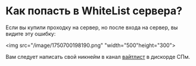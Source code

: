 # Как попасть в WhiteList сервера?

Если вы купили проходку на сервер, но после входа на сервер, вы видите эту ошибку:

<img src="/image/1750700198190.png" "width="500"height="300">

Вам следует написать свой никнейм в канал [вайтлист](https://discord.com/channels/502396222963843072/1327652697096192060) в дискорде СПм.